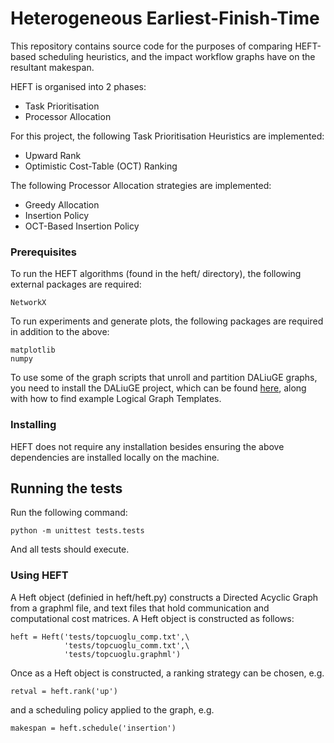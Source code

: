 # Heterogeneous Earliest-Finish-Time

This repository contains source code for the purposes of comparing HEFT-based scheduling heuristics, and the impact workflow graphs have on the resultant makespan.

HEFT is organised into 2 phases: 

* Task Prioritisation
* Processor Allocation

For this project, the following Task Prioritisation Heuristics are implemented: 
* Upward Rank
* Optimistic Cost-Table (OCT) Ranking

The following Processor Allocation strategies are implemented:
* Greedy Allocation
* Insertion Policy
* OCT-Based Insertion Policy

### Prerequisites

To run the HEFT algorithms (found in the heft/ directory), the following external packages are required:
```
NetworkX
```

To run experiments and generate plots, the following packages are required in addition to the above: 
```
matplotlib
numpy
```

To use some of the graph scripts that unroll and partition DALiuGE graphs, you need to install the DALiuGE project, which can be found [here](https://github.com/ICRAR/daliuge), along with how to find example Logical Graph Templates. 

### Installing
HEFT does not require any installation besides ensuring the above dependencies are installed locally on the machine. 

## Running the tests
Run the following command: 
```
python -m unittest tests.tests
```
And all tests should execute.

### Using HEFT

A Heft object (definied in heft/heft.py) constructs a Directed Acyclic Graph from a graphml file, and text files that hold communication and computational cost matrices. A Heft object is constructed as follows: 
```
heft = Heft('tests/topcuoglu_comp.txt',\
            'tests/topcuoglu_comm.txt',\
            'tests/topcuoglu.graphml')
```

Once as a Heft object is constructed, a ranking strategy can be chosen, e.g.
```
retval = heft.rank('up')
```
and a scheduling policy applied to the graph, e.g.
```
makespan = heft.schedule('insertion')
```

